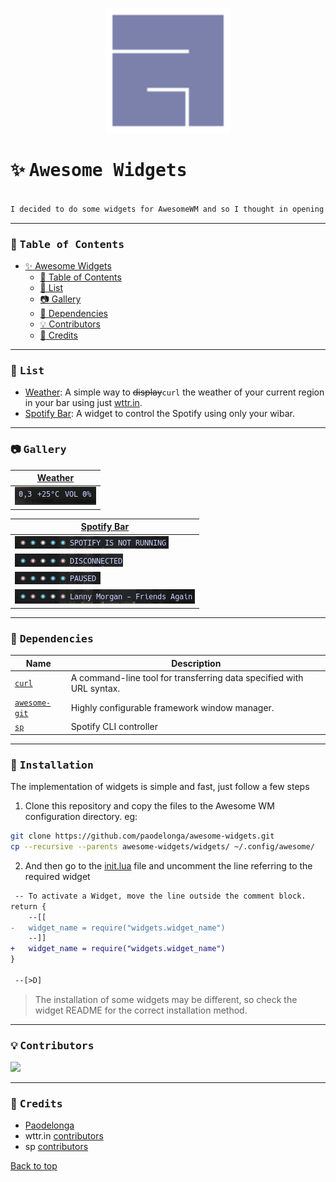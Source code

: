 <p align="center">
  <img src="./docs/awesome64.png" width="200" alt="Awesome Window Manager">
</p>

# :sparkles: <samp>Awesome Widgets</samp>

```css

I decided to do some widgets for AwesomeWM and so I thought in opening a repository, and here we are.
```

---

### :bookmark_tabs: <samp>Table of Contents</samp>
- [:sparkles: Awesome Widgets](#sparkles-awesome-widgets)
    - [:bookmark_tabs: Table of Contents](#bookmark_tabs-table-of-contents)
    - [:bookmark_tabs: List](#bookmark_tabs-list)
    - [:camera: Gallery](#camera-gallery)
    - [:wrench: Dependencies](#wrench-dependencies)
    - [:bulb: Contributors](#bulb-contributors)
    - [:bust_in_silhouette: Credits](#bust_in_silhouette-credits)

---

### :bookmark_tabs: <samp>List</samp>

- [Weather](./widgets/weather/): A simple way to ~~display~~`curl` the weather of your current region in your bar using just [wttr.in](https://github.com/chubin/wttr.in).
- [Spotify Bar](./widgets/spotify_bar/): A widget to control the Spotify using only your wibar.

---

### :camera: <samp>Gallery</samp>

| [Weather](./widgets/weather/) | 
| - |
| ![Widget screenshot](./widgets/weather/docs/screenshot.png) |

| [Spotify Bar](./widgets/spotify_bar/) | 
| - |
| ![Image](./widgets/spotify_bar/docs/closed.png) |
| ![Image](./widgets/spotify_bar/docs/disconnected.png) |
| ![Image](./widgets/spotify_bar/docs/paused.png) |
| ![Image](./widgets/spotify_bar/docs/playing.png) |

---

### :wrench: <samp>Dependencies</samp>

| Name | Description |
| - | - |
| [`curl`](https://github.com/curl/curl) | A command-line tool for transferring data specified with URL syntax. |
| [`awesome-git`](https://github.com/awesomewm/awesome) | Highly configurable framework window manager. |
| [`sp`](https://gist.github.com/fa6258f3ff7b17747ee3.git) | Spotify CLI controller |

---

### :rocket: <samp>Installation </samp>
The implementation of widgets is simple and fast, just follow a few steps

1. Clone this repository and copy the files to the Awesome WM configuration directory. eg:

```sh
git clone https://github.com/paodelonga/awesome-widgets.git
cp --recursive --parents awesome-widgets/widgets/ ~/.config/awesome/
```
 
2. And then go to the [init.lua](./widgets/init.lua) file and uncomment the line referring to the required widget

```diff
 -- To activate a Widget, move the line outside the comment block.
return {
	--[[
-   widget_name = require("widgets.widget_name")
	--]]
+   widget_name = require("widgets.widget_name")
}

 --[>D]
```

> The installation of some widgets may be different, so check the widget README for the correct installation method.

---

### :bulb: <samp>Contributors</samp>
<a href="https://github.com/paodelonga/awesome-widgets/graphs/contributors">
    <img src="https://contrib.rocks/image?repo=paodelonga/awesome-widgets"/>
</a>

---

### :bust_in_silhouette: <samp>Credits</samp>
- [Paodelonga](https://github.com/paodelonga/)
- wttr.in [contributors](https://github.com/chubin/wttr.in/graphs/contributors)
- sp [contributors](https://gist.github.com/fa6258f3ff7b17747ee3.git)

[Back to top](#readme)

<!--
    --[>D]
-->

